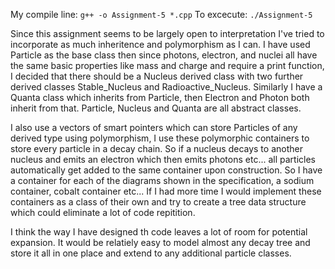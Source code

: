 My compile line: `g++ -o Assignment-5 *.cpp`
To excecute: `./Assignment-5`

Since this assignment seems to be largely open to interpretation I've tried to incorporate as much inheritence
  and polymorphism as I can. I have used Particle as the base class then since photons, electron, and nuclei all 
  have the same basic properties like mass and charge and require a print function, I decided that there should
  be a Nucleus derived class with two further derived classes Stable_Nucleus and Radioactive_Nucleus. Similarly 
  I have a Quanta class which inherits from Particle, then Electron and Photon both inherit from that. Particle,
  Nucleus and Quanta are all abstract classes.

I also use a vectors of smart pointers which can store Particles of any derived type using polymorphism, I use these 
  polymorphic containers to store every particle in a decay chain. So if a nucleus decays to another nucleus and emits
  an electron which then emits photons etc... all particles automatically get added to the same container upon 
  construction. So I have a container for each of the diagrams shown in the specification, a sodium container, cobalt 
  container etc... If I had more time I would implement these containers as a class of their own and try to create a 
  tree data structure which could eliminate a lot of code repitition.

I think the way I have designed th code leaves a lot of room for potential expansion. It would be relatiely easy to 
  model almost any decay tree and store it all in one place and extend to any additional particle classes.